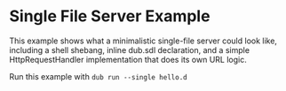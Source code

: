 # Single File Server Example

This example shows what a minimalistic single-file server could look like, including a shell shebang, inline dub.sdl declaration, and a simple HttpRequestHandler implementation that does its own URL logic.

Run this example with `dub run --single hello.d`
